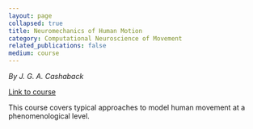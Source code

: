 ```yaml
---
layout: page
collapsed: true
title: Neuromechanics of Human Motion
category: Computational Neuroscience of Movement
related_publications: false
medium: course
---
```

<p><i>By J. G. A. Cashaback</i></p>
<a target="_blank" href="https://github.com/joshcash9/Neuromechanics_Course">Link to course</a>

This course covers typical approaches to model human movement at a phenomenological level.